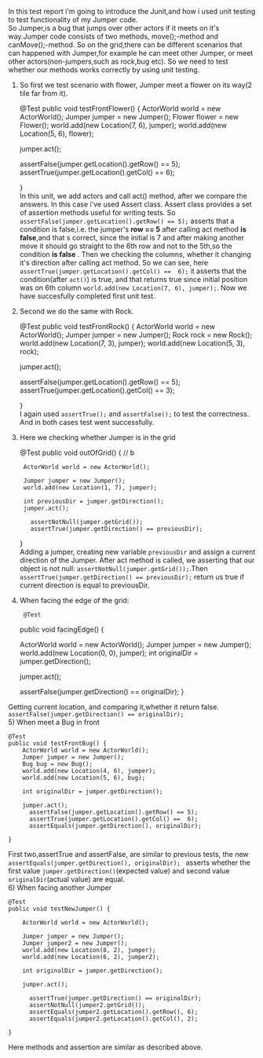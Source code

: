 In this test report i'm going to introduce the Junit,and how i used unit testing to test functionality of my Jumper code.  
 So Jumper,is a bug that jumps over other actors if it meets on it's way.Jumper code consists of two methods, move();-method and canMove();-method. So on the grid,there can be different scenarios that can happened with Jumper,for example he can meet other Jumper, or meet other  actors(non-jumpers,such as rock,bug etc). So we need to test whether our methods works correctly by using unit testing.   
1) So first we test scenario with flower, Jumper meet a flower on its way(2 tile far from it).  
        
    @Test
    public void testFrontFlower() {
    ActorWorld world = new ActorWorld();
    Jumper jumper = new Jumper();
    Flower flower = new Flower();
    world.add(new Location(7, 6), jumper);
    world.add(new Location(5, 6), flower);
    
    jumper.act();
    
      assertFalse(jumper.getLocation().getRow() == 5);
      assertTrue(jumper.getLocation().getCol() ==  6);
    
    }  
In this unit, we add actors and call act() method, after we compare the answers. In this case i've used Assert class. Assert class provides a set of assertion methods useful for writing tests. So `assertFalse(jumper.getLocation().getRow() == 5);` asserts that a condition is false,i.e. the jumper's **row == 5** after calling act method **is false**,and that s correct, since the initial is 7 and after making another move it should go straight to the 6th row and not to the 5th,so the condition **is false** . Then we checking the columns, whether it changing it's direction after calling act method. So we can see, here `assertTrue(jumper.getLocation().getCol() ==  6);` it asserts that the condition(after `act()`) is true, and that returns true since initial position was on 6th column `world.add(new Location(7, 6), jumper);`. Now we have succesfully completed first unit test.  
2) Second  we do the same with Rock.  

     @Test
    public void testFrontRock() {
    ActorWorld world = new ActorWorld();
    Jumper jumper = new Jumper();
    Rock rock = new Rock();
    world.add(new Location(7, 3), jumper);
    world.add(new Location(5, 3), rock);
    
    jumper.act();
    
      assertFalse(jumper.getLocation().getRow() == 5);
      assertTrue(jumper.getLocation().getCol() ==  3);
    
    }  
I again used `assertTrue();` and `assertFalse();` to test the correctness. And in both cases test went successfully.  
3) Here we checking whether Jumper is in the grid 

    @Test
    public void outOfGrid() { // b
        
        ActorWorld world = new ActorWorld();
   
        Jumper jumper = new Jumper();
        world.add(new Location(1, 7), jumper);

        int previousDir = jumper.getDirection();
        jumper.act();

          assertNotNull(jumper.getGrid());
          assertTrue(jumper.getDirection() == previousDir);
    }  
Adding a jumper, creating new variable `previousDir` and assign a current direction of the Jumper. After act method is called, we asserting that our object is not null:  `assertNotNull(jumper.getGrid());`.Then `assertTrue(jumper.getDirection() == previousDir);` return us true if current direction is equal to previousDir.  
4) When facing the edge of the grid:  

        @Test
    public void facingEdge() {
    
    ActorWorld world = new ActorWorld();
    Jumper jumper = new Jumper();
    world.add(new Location(0, 0), jumper);
    int originalDir = jumper.getDirection();
    
    jumper.act(); 
    
      assertFalse(jumper.getDirection() == originalDir);
    }  

Getting current location, and comparing it,whether it return false.      `assertFalse(jumper.getDirection() == originalDir);`  
5) When meet a Bug in front  

    @Test
    public void testFrontBug() {
        ActorWorld world = new ActorWorld();
        Jumper jumper = new Jumper();
        Bug bug = new Bug();
        world.add(new Location(4, 6), jumper);
        world.add(new Location(5, 6), bug);

        int originalDir = jumper.getDirection();
        
        jumper.act();
          assertFalse(jumper.getLocation().getRow() == 5);
          assertTrue(jumper.getLocation().getCol() ==  6);
          assertEquals(jumper.getDirection(), originalDir);

    }  
First two,assertTrue and assertFalse, are similar to previous tests, the new `assertEquals(jumper.getDirection(), originalDir); ` asserts whether the first value `jumper.getDirection()`(expected value) and second value `originalDir`(actual value) are equal.  
6) When facing another Jumper  


    @Test
    public void testNewJumper() {
      
        ActorWorld world = new ActorWorld();

        Jumper jumper = new Jumper();
        Jumper jumper2 = new Jumper();
        world.add(new Location(8, 2), jumper);
        world.add(new Location(6, 2), jumper2);
        
        int originalDir = jumper.getDirection();
        
        jumper.act();
        
          assertTrue(jumper.getDirection() == originalDir);
          assertNotNull(jumper2.getGrid());
          assertEquals(jumper2.getLocation().getRow(), 6);
          assertEquals(jumper2.getLocation().getCol(), 2);

    }  

Here methods and assertion are similar as described above.  



  
  
    



    